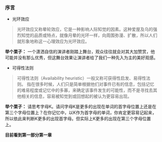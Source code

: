 ### 序言

* 光环效应

> 光环效应又称晕轮效应，它是一种影响人际知觉的因素。这种爱屋及乌的强烈知觉的品质或特点，就像月晕的光环一样，向周围弥漫、扩散，所以人们就形象地称这一心理效应为光环效应。

**举个栗子：** 一个潇洒自信的演讲者刚踏上舞台，观众往往就会对其大加赞赏，他可能并没有那么优秀，但这舞台效果让演讲者给了我们一种先入为主的美好观感。

* 可得性法则

> 可得性法则（Availability heuristic）一般又称可获得性启发、易得性法则。 指在很多时候，人们只是简单根据他们对事件已有的信息，包括记忆的难易程度或记忆中的多寡，来确定该事件发生的可能性，而不是寻找去其他相关的信息，容易被知觉到或回想起的被认为更容易出现。

**举个栗子：** 请思考字母K。请问字母K是更多的出现在单词的首字母位置上还是在第三个字母位置上？在你记忆中，以K作为首字母的单词，你肯定更容易记起来，所以依此来判断K更多的出现首字母。但实际上K更多的出现在第三个字母位置上。



**目前看到第一部分第一章**